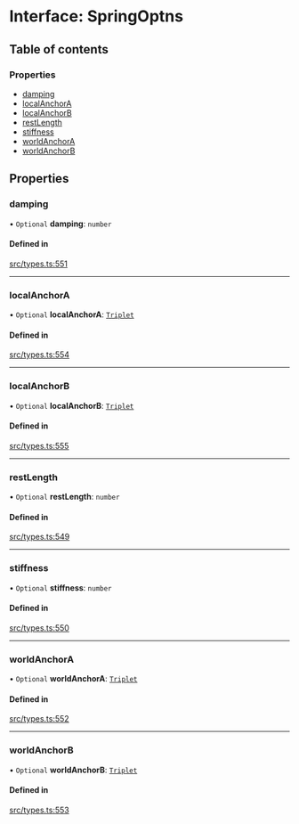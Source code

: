 # Interface: SpringOptns

## Table of contents

### Properties

- [damping](SpringOptns.md#damping)
- [localAnchorA](SpringOptns.md#localanchora)
- [localAnchorB](SpringOptns.md#localanchorb)
- [restLength](SpringOptns.md#restlength)
- [stiffness](SpringOptns.md#stiffness)
- [worldAnchorA](SpringOptns.md#worldanchora)
- [worldAnchorB](SpringOptns.md#worldanchorb)

## Properties

### damping

• `Optional` **damping**: `number`

#### Defined in

[src/types.ts:551](https://gitlab.com/rapidajs/rapida/-/blob/a60706c/packages/rapida-physics/src/types.ts#L551)

___

### localAnchorA

• `Optional` **localAnchorA**: [`Triplet`](../modules.md#triplet)

#### Defined in

[src/types.ts:554](https://gitlab.com/rapidajs/rapida/-/blob/a60706c/packages/rapida-physics/src/types.ts#L554)

___

### localAnchorB

• `Optional` **localAnchorB**: [`Triplet`](../modules.md#triplet)

#### Defined in

[src/types.ts:555](https://gitlab.com/rapidajs/rapida/-/blob/a60706c/packages/rapida-physics/src/types.ts#L555)

___

### restLength

• `Optional` **restLength**: `number`

#### Defined in

[src/types.ts:549](https://gitlab.com/rapidajs/rapida/-/blob/a60706c/packages/rapida-physics/src/types.ts#L549)

___

### stiffness

• `Optional` **stiffness**: `number`

#### Defined in

[src/types.ts:550](https://gitlab.com/rapidajs/rapida/-/blob/a60706c/packages/rapida-physics/src/types.ts#L550)

___

### worldAnchorA

• `Optional` **worldAnchorA**: [`Triplet`](../modules.md#triplet)

#### Defined in

[src/types.ts:552](https://gitlab.com/rapidajs/rapida/-/blob/a60706c/packages/rapida-physics/src/types.ts#L552)

___

### worldAnchorB

• `Optional` **worldAnchorB**: [`Triplet`](../modules.md#triplet)

#### Defined in

[src/types.ts:553](https://gitlab.com/rapidajs/rapida/-/blob/a60706c/packages/rapida-physics/src/types.ts#L553)
